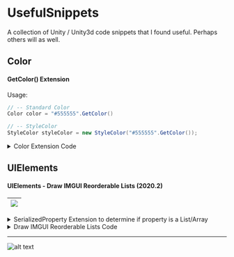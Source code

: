 # UsefulSnippets
A collection of Unity / Unity3d code snippets that I found useful. Perhaps others will as well.

## Color
 
#### GetColor() Extension
Usage: 
```cs 
// -- Standard Color
Color color = "#555555".GetColor()

// -- StyleColor
StyleColor styleColor = new StyleColor("#555555".GetColor());
```

<details>
<summary>Color Extension Code</summary>
 
```cs
using UnityEngine;

namespace instance.id.ColorExtensions
{
    public static class ColorExtensions
    {
        public static Color GetColor(this string color)
        {
            ColorUtility.TryParseHtmlString(color, out var outColor);
            return outColor;
        }
    }

```
</details>



## UIElements
 
#### UIElements - Draw IMGUI Reorderable Lists (2020.2)

| ![](https://i.imgur.com/4IbSmKv.png) |  
| --- |  

<details>
<summary>SerializedProperty Extension to determine if property is a List/Array</summary>
 
```cs
public static class PropertyExtensions
{
    public static bool IsReallyArray(this SerializedProperty property)
    {
        return property.isArray && property.propertyType != SerializedPropertyType.String;
    }
}
```

</details>

<details>
<summary>Draw IMGUI Reorderable Lists Code</summary>
  
```cs
[CustomEditor(typeof(Object), true, isFallback = true)]
[CanEditMultipleObjects]
public class DefaultEditorDrawer : Editor
{
    public bool showScript;
    public List<string> excludedFields = new List<string>();
    string m_IMGUIPropNeedsRelayout;
    ScrollView m_ScrollView;

    public override VisualElement CreateInspectorGUI()
    {
        var root = new VisualElement();
        var property = serializedObject.GetIterator();
        m_ScrollView = new ScrollView();
        root.Add(m_ScrollView);
        if (property.NextVisible(true)) // Expand first child.
        {
            do
            {
                var field = new PropertyField(property) {name = "PropertyField:" + property.propertyPath};
                if (property.propertyPath == "m_Script" && serializedObject.targetObject != null)
                {
                    if (showScript) field.SetEnabled(false);
                    else continue;
                }

                if (property.IsReallyArray() && serializedObject.targetObject != null)
                {
                    var copiedProperty = property.Copy();
                    var imDefaultProperty = new IMGUIContainer(() =>
                    {
                        DoDrawDefaultIMGUIProperty(serializedObject, copiedProperty);
                    }) {name = property.propertyPath};
                    
                    m_ScrollView.Add(imDefaultProperty);
                    continue;
                }

                if (excludedFields.Contains(property.propertyPath) && serializedObject.targetObject != null) { continue; }

                root.Add(field);
            } while (property.NextVisible(false));
        }

        foreach (var foldout in m_ScrollView.Query<Foldout>().ToList())
        {
            foldout.RegisterValueChangedCallback(e =>
            {
                var fd = e.target as Foldout;
                if (fd == null) return;
                var path = fd.bindingPath;
                var container = m_ScrollView.Q<IMGUIContainer>(name: path);
                RecomputeSize(container);
            });
        }

        return root;
    }

    public void RecomputeSize(IMGUIContainer container)
    {
        if (container == null) return;
        var parent = container.parent;
        container.RemoveFromHierarchy();
        parent.Add(container);
    }

    public void DoDrawDefaultIMGUIProperty(SerializedObject serializedObject, SerializedProperty property)
    {
        EditorGUI.BeginChangeCheck();
        serializedObject.Update();
        bool wasExpanded = property.isExpanded;
        EditorGUILayout.PropertyField(property, true);
        if (property.isExpanded != wasExpanded) m_IMGUIPropNeedsRelayout = property.propertyPath;
        serializedObject.ApplyModifiedProperties();
        EditorGUI.EndChangeCheck();
    }
}

```
</details>






---
![alt text](https://i.imgur.com/cg5ow2M.png "instance.id")
